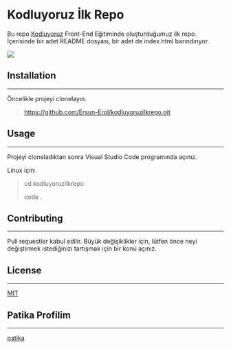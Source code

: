 # Kodluyoruz İlk Repo
Bu repo [Kodluyoruz](https://kodluyoruz.org/tr/kodluyoruz/) Front-End Eğitiminde oluşturduğumuz ilk repo. İçerisinde bir adet README dosyası, bir adet de index.html barındırıyor.


![](https://www.upload.ee/image/14640291/Ads_z.png)

## Installation
---
Öncelikle projeyi clonelayın.

> https://github.com/Ersun-Erol/kodluyoruzilkrepo.git

## Usage
---
Projeyi cloneladıktan sonra Visual Studio Code programında açınız.

Linux için:

>cd kodluyoruzilkrepo
>
>code .

## Contributing
---
Pull requestler kabul edilir. Büyük değişiklikler için, lütfen önce neyi değiştirmek istediğinizi tartışmak için bir konu açınız.
## License
---
[MIT](https://choosealicense.com/licenses/mit/)
## Patika Profilim
---
[patika](https://app.patika.dev/ersun)
